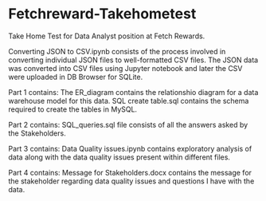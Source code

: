 # Fetchreward-Takehometest

Take Home Test for Data Analyst position at Fetch Rewards.

Converting JSON to CSV.ipynb consists of the process involved in converting individual JSON files to well-formatted CSV files. The JSON data was converted into CSV files using Jupyter notebook and later the CSV were uploaded in DB Browser for SQLite.

Part 1 contains:
  The ER_diagram contains the relationshio diagram for a data warehouse model for this data.
  SQL create table.sql contains the schema required to create the tables in MySQL.

Part 2 contains:
  SQL_queries.sql file consists of all the answers asked by the Stakeholders.

Part 3 contains:
  Data Quality issues.ipynb contains exploratory analysis of data along with the data quality issues present within different files.

Part 4 contains:
  Message for Stakeholders.docx contains the message for the stakeholder regarding data quality issues and questions I have with the data.
